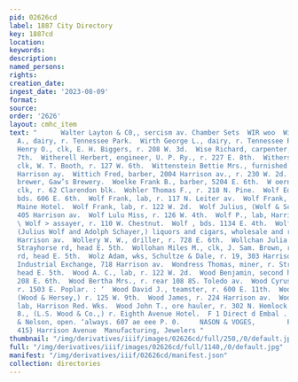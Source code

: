 ```yaml
---
pid: 02626cd
label: 1887 City Directory
key: 1887cd
location: 
keywords: 
description: 
named_persons: 
rights: 
creation_date: 
ingest_date: '2023-08-09'
format: 
source: 
order: '2626'
layout: cmhc_item
text: "      Walter Layton & C0,, sercism av. Chamber Sets  WIR woo  Wirth Christian
  A., dairy, r. Tennessee Park.  Wirth George L., dairy, r. Tennessee Park.  Wise
  Henry O., clk, E. H. Biggers, r. 208 W. 3d.  Wise Richard, carpenter, r. 528 E.
  7th.  Witherell Herbert, engineer, U. P. Ry., r. 227 E. 8th.  Withers Frank A.,
  clk, W. T. Booth, r. 127 W. 6th.  Wittenstein Bettie Mrs., furnished rooms, 224
  Harrison ay.  Wittich Fred, barber, 2004 Harrison av., r. 230 W. 2d.  Witz Rudolph,
  brewer, Gaw’s Brewery.  Woelke Frank B., barber, 5204 E. 6th.  W oerner Gus. W.,
  clk, r. 62 Clarendon blk.  Wohler Thomas F., r. 218 N. Pine.  Wolf Edward, engineer,
  bds. 606 E. 6th.  Wolf Frank, lab, r. 117 N. Leiter av.  Wolf Frank, miner, bds.
  Maine Hotel.  Wolf Frank, lab, r. 122 W. 2d.  Wolf Julius, (Wolf & Schayer,) r.
  405 Harrison av.  Wolf Lulu Miss, r. 126 W. 4th.  Wolf P., lab, Harrison Red. Wks.
  \ Wolf > assayer, r. 110 W. Chestnut.  Wolf , bds. 1134 E. 4th.  Wolf & Schayer,
  (Julius Wolf and Adolph Schayer,) liquors and cigars, wholesale and retail, 416
  Harrison av.  Wollery W. W., driller, r. 728 E. 6th.  Wollchan Julia Mrs., saloon,
  Strayhorse rd, head E. 5th.  Wollohan Miles M., clk, J. Sam. Brown, r. Strayhorse
  rd, head E. 5th.  Wolz Adam, wks, Schultze & Dale, r. 19, 303 Harrison av.  Woman’s
  Industrial Exchange, 718 Harrison av.  Wondress Thomas, miner, r. Strayhorse rd,
  head E. 5th.  Wood A. C., lab, r. 122 W. 2d.  Wood Benjamin, second hand goods,
  208 E. 6th.  Wood Bertha Mrs., r. rear 108 8S. Toledo av.  Wood Cyrus L., brakeman,
  r. 1503 E. Poplar. : ‘  Wood David J., teamster, r. 600 E. 11th.  Wood Henry E.,
  (Wood & Hersey,) r. 125 W. 9th.  Wood James, r. 224 Harrison av.  Wood James V.,
  lab, Harrison Red. Wks.  Wood John T., ore hauler, r. 302 N. Hemlock.  Wood Lemuel
  8., (L.S. Wood & Co.,) r. Eighth Avenue Hotel.  F 1 Direct d Embal . Offi Walley
  & Nelson, open. ‘always. 607 ae eee P. 0.     NASON & VOGES,        FOR THE TRADE,
  415} Harrison Avenue  Manufacturing, Jewelers "
thumbnail: "/img/derivatives/iiif/images/02626cd/full/250,/0/default.jpg"
full: "/img/derivatives/iiif/images/02626cd/full/1140,/0/default.jpg"
manifest: "/img/derivatives/iiif/02626cd/manifest.json"
collection: directories
---
```

